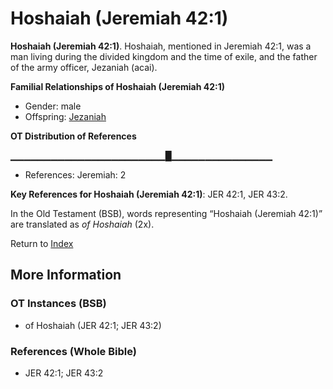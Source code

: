 # Hoshaiah (Jeremiah 42:1)
**Hoshaiah (Jeremiah 42:1)**. 
Hoshaiah, mentioned in Jeremiah 42:1, was a man living during the divided kingdom and the time of exile, and the father of the army officer, Jezaniah (acai). 




**Familial Relationships of Hoshaiah (Jeremiah 42:1)**


* Gender: male
* Offspring: [Jezaniah](Jezaniah.md)


**OT Distribution of References**

▁▁▁▁▁▁▁▁▁▁▁▁▁▁▁▁▁▁▁▁▁▁▁█▁▁▁▁▁▁▁▁▁▁▁▁▁▁▁
* References: Jeremiah: 2



**Key References for Hoshaiah (Jeremiah 42:1)**: 
JER 42:1, JER 43:2. 


In the Old Testament (BSB), words representing “Hoshaiah (Jeremiah 42:1)” are translated as 
*of Hoshaiah* (2x). 




Return to [Index](00-Index.md)

## More Information

### OT Instances (BSB)

* of Hoshaiah (JER 42:1; JER 43:2)



### References (Whole Bible)

* JER 42:1; JER 43:2



